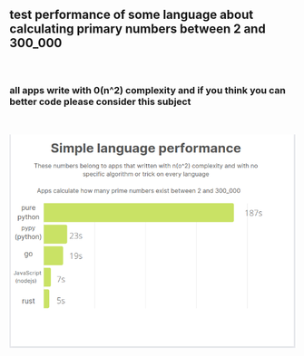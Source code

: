  <h2 >

test performance of some language about calculating primary numbers between 2 and 300_000 
</h2>
<br>

 <h3 >

all apps write with <strong> 0(n^2) </strong> complexity and if you think you can better code please consider this subject
</h3>
<br>

![visual benchmark of this test](https://github.com/amir-valizadeh/perfornamce-test/blob/main/prfornamce.png?raw=true)